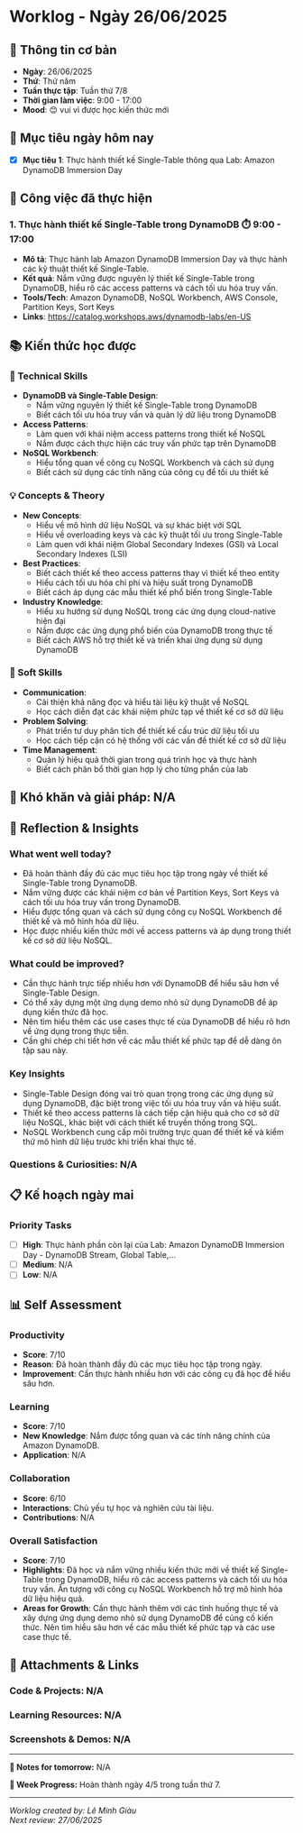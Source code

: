 # Worklog - Ngày 26/06/2025

## 📅 Thông tin cơ bản
- **Ngày**: 26/06/2025
- **Thứ**: Thứ năm
- **Tuần thực tập**: Tuần thứ 7/8
- **Thời gian làm việc**: 9:00 - 17:00
- **Mood**: 😊 vui vì được học kiến thức mới

## 🎯 Mục tiêu ngày hôm nay
- [x] **Mục tiêu 1**: Thực hành thiết kế Single-Table thông qua Lab: Amazon DynamoDB Immersion Day

## 💼 Công việc đã thực hiện

### 1. Thực hành thiết kế Single-Table trong DynamoDB ⏱️ 9:00 - 17:00
- **Mô tả**: Thực hành lab Amazon DynamoDB Immersion Day và thực hành các kỹ thuật thiết kế Single-Table.
- **Kết quả**: Nắm vững được nguyên lý thiết kế Single-Table trong DynamoDB, hiểu rõ các access patterns và cách tối ưu hóa truy vấn.
- **Tools/Tech**: Amazon DynamoDB, NoSQL Workbench, AWS Console, Partition Keys, Sort Keys
- **Links**: https://catalog.workshops.aws/dynamodb-labs/en-US

## 📚 Kiến thức học được

### 🔧 Technical Skills
- **DynamoDB và Single-Table Design**: 
	- Nắm vững nguyên lý thiết kế Single-Table trong DynamoDB
	- Biết cách tối ưu hóa truy vấn và quản lý dữ liệu trong DynamoDB
- **Access Patterns**: 
	- Làm quen với khái niệm access patterns trong thiết kế NoSQL
	- Nắm được cách thực hiện các truy vấn phức tạp trên DynamoDB
- **NoSQL Workbench**: 
	- Hiểu tổng quan về công cụ NoSQL Workbench và cách sử dụng
	- Biết cách sử dụng các tính năng của công cụ để tối ưu thiết kế

### 💡 Concepts & Theory
- **New Concepts**: 
	- Hiểu về mô hình dữ liệu NoSQL và sự khác biệt với SQL
	- Hiểu về overloading keys và các kỹ thuật tối ưu trong Single-Table
	- Làm quen với khái niệm Global Secondary Indexes (GSI) và Local Secondary Indexes (LSI)
- **Best Practices**: 
	- Biết cách thiết kế theo access patterns thay vì thiết kế theo entity
	- Hiểu cách tối ưu hóa chi phí và hiệu suất trong DynamoDB
	- Biết cách áp dụng các mẫu thiết kế phổ biến trong Single-Table
- **Industry Knowledge**: 
	- Hiểu xu hướng sử dụng NoSQL trong các ứng dụng cloud-native hiện đại
	- Nắm được các ứng dụng phổ biến của DynamoDB trong thực tế
	- Biết cách AWS hỗ trợ thiết kế và triển khai ứng dụng sử dụng DynamoDB

### 🤝 Soft Skills
- **Communication**: 
	- Cải thiện khả năng đọc và hiểu tài liệu kỹ thuật về NoSQL
	- Học cách diễn đạt các khái niệm phức tạp về thiết kế cơ sở dữ liệu
- **Problem Solving**: 
	- Phát triển tư duy phân tích để thiết kế cấu trúc dữ liệu tối ưu
	- Học cách tiếp cận có hệ thống với các vấn đề thiết kế cơ sở dữ liệu
- **Time Management**: 
	- Quản lý hiệu quả thời gian trong quá trình học và thực hành
	- Biết cách phân bổ thời gian hợp lý cho từng phần của lab

## 🚧 Khó khăn và giải pháp: N/A

## 💭 Reflection & Insights

### What went well today?
- Đã hoàn thành đầy đủ các mục tiêu học tập trong ngày về thiết kế Single-Table trong DynamoDB.
- Nắm vững được các khái niệm cơ bản về Partition Keys, Sort Keys và cách tối ưu hóa truy vấn trong DynamoDB.
- Hiểu được tổng quan và cách sử dụng công cụ NoSQL Workbench để thiết kế và mô hình hóa dữ liệu.
- Học được nhiều kiến thức mới về access patterns và áp dụng trong thiết kế cơ sở dữ liệu NoSQL.

### What could be improved?
- Cần thực hành trực tiếp nhiều hơn với DynamoDB để hiểu sâu hơn về Single-Table Design.
- Có thể xây dựng một ứng dụng demo nhỏ sử dụng DynamoDB để áp dụng kiến thức đã học.
- Nên tìm hiểu thêm các use cases thực tế của DynamoDB để hiểu rõ hơn về ứng dụng trong thực tiễn.
- Cần ghi chép chi tiết hơn về các mẫu thiết kế phức tạp để dễ dàng ôn tập sau này.

### Key Insights
- Single-Table Design đóng vai trò quan trọng trong các ứng dụng sử dụng DynamoDB, đặc biệt trong việc tối ưu hóa truy vấn và hiệu suất.
- Thiết kế theo access patterns là cách tiếp cận hiệu quả cho cơ sở dữ liệu NoSQL, khác biệt với cách thiết kế truyền thống trong SQL.
- NoSQL Workbench cung cấp môi trường trực quan để thiết kế và kiểm thử mô hình dữ liệu trước khi triển khai thực tế.

### Questions & Curiosities: N/A

## 📋 Kế hoạch ngày mai

### Priority Tasks
- [ ] **High**: Thực hành phần còn lại của Lab: Amazon DynamoDB Immersion Day - DynamoDB Stream, Global Table,...
- [ ] **Medium**: N/A
- [ ] **Low**: N/A

## 📊 Self Assessment

### Productivity
- **Score**: 7/10
- **Reason**: Đã hoàn thành đầy đủ các mục tiêu học tập trong ngày.
- **Improvement**: Cần thực hành nhiều hơn với các công cụ đã học để hiểu sâu hơn.

### Learning
- **Score**: 7/10
- **New Knowledge**: Nắm được tổng quan và các tính năng chính của Amazon DynamoDB.
- **Application**: N/A

### Collaboration
- **Score**: 6/10
- **Interactions**: Chủ yếu tự học và nghiên cứu tài liệu.
- **Contributions**: N/A

### Overall Satisfaction
- **Score**: 7/10
- **Highlights**: Đã học và nắm vững nhiều kiến thức mới về thiết kế Single-Table trong DynamoDB, hiểu rõ các access patterns và cách tối ưu hóa truy vấn. Ấn tượng với công cụ NoSQL Workbench hỗ trợ mô hình hóa dữ liệu hiệu quả.
- **Areas for Growth**: Cần thực hành thêm với các tình huống thực tế và xây dựng ứng dụng demo nhỏ sử dụng DynamoDB để củng cố kiến thức. Nên tìm hiểu sâu hơn về các mẫu thiết kế phức tạp và các use case thực tế.

## 📎 Attachments & Links

### Code & Projects: N/A

### Learning Resources: N/A

### Screenshots & Demos: N/A

---

**📝 Notes for tomorrow:** N/A

**🎯 Week Progress:** Hoàn thành ngày 4/5 trong tuần thứ 7.

---
*Worklog created by: Lê Minh Giàu*  
*Next review: 27/06/2025*
